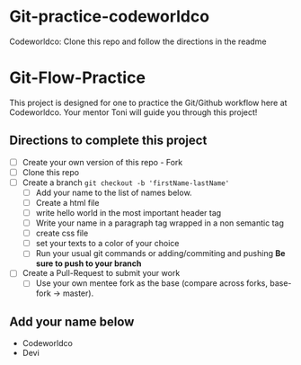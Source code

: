 # Git-practice-codeworldco

Codeworldco: Clone this repo and follow the directions in the readme

# Git-Flow-Practice

This project is designed for one to practice the Git/Github workflow here at Codeworldco. Your mentor Toni will guide you through this project!

## Directions to complete this project

- [ ] Create your own version of this repo - Fork
- [ ] Clone this repo
- [ ] Create a branch `git checkout -b 'firstName-lastName'`
  - [ ] Add your name to the list of names below.
  - [ ] Create a html file
  - [ ] write hello world in the most important header tag
  - [ ] Write your name in a paragraph tag wrapped in a non semantic tag
  - [ ] create css file
  - [ ] set your texts to a color of your choice
  - [ ] Run your usual git commands or adding/commiting and pushing **Be sure to push to your branch**
- [ ] Create a Pull-Request to submit your work
  - [ ] Use your own mentee fork as the base (compare across forks, base-fork -> master).

## Add your name below

- Codeworldco
- Devi
